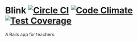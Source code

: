 # Blink [![Circle CI](https://circleci.com/gh/timothyandrew/blink.svg?style=svg)](https://circleci.com/gh/timothyandrew/blink) [![Code Climate](https://codeclimate.com/github/timothyandrew/blink/badges/gpa.svg)](https://codeclimate.com/github/timothyandrew/blink) [![Test Coverage](https://codeclimate.com/github/timothyandrew/blink/badges/coverage.svg)](https://codeclimate.com/github/timothyandrew/blink/coverage)

A Rails app for teachers.
